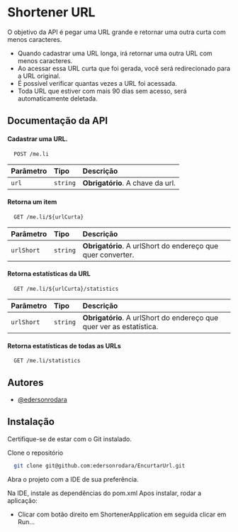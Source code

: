 
# Shortener URL

O objetivo da API é pegar uma URL grande e retornar uma outra curta com menos caracteres.

- Quando cadastrar uma URL longa, irá retornar uma outra URL com menos caracteres.
- Ao acessar essa URL curta que foi gerada, você será redirecionado para a URL original.
- É possível verificar quantas vezes a URL foi acessada.
- Toda URL que estiver com mais 90 dias sem acesso, será automaticamente deletada.


## Documentação da API

#### Cadastrar uma URL.

```http
  POST /me.li
```

| Parâmetro   | Tipo       | Descrição                           |
| :---------- | :--------- | :---------------------------------- |
| `url` | `string` | **Obrigatório**. A chave da url. |

#### Retorna um item

```http
  GET /me.li/${urlCurta}
```

| Parâmetro   | Tipo       | Descrição                                   |
| :---------- | :--------- | :------------------------------------------ |
| `urlShort`      | `string` | **Obrigatório**. A urlShort do endereço que quer converter. |

#### Retorna estatísticas da URL

```http
  GET /me.li/${urlCurta}/statistics
```

| Parâmetro   | Tipo       | Descrição                                   |
| :---------- | :--------- | :------------------------------------------ |
| `urlShort`      | `string` | **Obrigatório**. A urlShort do endereço que quer ver as estatística. |

#### Retorna estatísticas de todas as URLs

```http
  GET /me.li/statistics
```


## Autores

- [@edersonrodara](https://github.com/edersonrodara)


## Instalação

Certifique-se de estar com o Git instalado.

Clone o  repositório

```bash
  git clone git@github.com:edersonrodara/EncurtarUrl.git
```

Abra o projeto com a IDE de sua preferência.

Na IDE, instale as dependências do pom.xml
Apos instalar, rodar a aplicação:
- Clicar com botão direito em ShortenerApplication em seguida clicar em Run...
